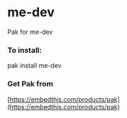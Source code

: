 me-dev
===

Pak for me-dev

### To install:

pak install me-dev

### Get Pak from

[https://embedthis.com/products/pak](https://embedthis.com/products/pak)
